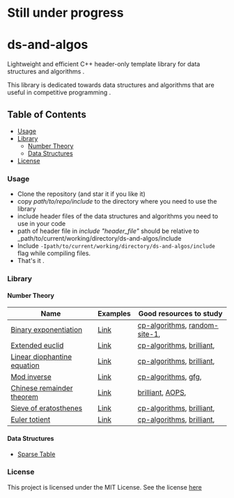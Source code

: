 # Still under progress
# ds-and-algos
Lightweight and efficient C++ header-only template library for data structures and algorithms .

This library is dedicated towards data structures and algorithms that are useful in competitive programming . 

## Table of Contents 
- [Usage](#usage)
- [Library](#library)
  - [Number Theory](#number-theory)
  - [Data Structures](#data-structures)
- [License](#license)

### Usage
- Clone the repository (and star it if you like it)
- copy _path/to/repo/include_ to the directory where you need to use the library 
- include header files of the data structures and algorithms you need to use in your code 
- path of header file in _include "header_file"_ should be relative to _path/to/current/working/directory/ds-and-algos/include
- Include `-Ipath/to/current/working/directory/ds-and-algos/include` flag while compiling files.
- That's it .
### Library

#### Number Theory
| Name                                                                                                  | Examples                                                             | Good resources to study                                                                                                                                                                |
| ----------------------------------------------------------------------------------------------------- | -------------------------------------------------------------------- | -------------------------------------------------------------------------------------------------------------------------------------------------------------------------------------  |
| [Binary exponentiation](include/dragon/number-theory/binary-exponentiation.hpp)                       | [Link](examples/number-theory/binary-exponentiation)                 | [cp-algorithms](https://cp-algorithms.com/algebra/binary-exp.html), [random-site-1](https://eli.thegreenplace.net/2009/03/21/efficient-integer-exponentiation-algorithms),             |
| [Extended euclid](include/dragon/number-theory/extended-euclid.hpp)                                   | [Link](examples/number-theory/extended-euclid)                       | [cp-algorithms](https://cp-algorithms.com/algebra/extended-euclid-algorithm.html), [brilliant](https://brilliant.org/wiki/extended-euclidean-algorithm/),                              |
| [Linear diophantine equation](include/dragon/number-theory/linera-diophantine-equation.hpp)           | [Link](examples/number-theory/linera-diophantine-equation)           | [cp-algorithms](https://cp-algorithms.com/algebra/linear-diophantine-equation.html), [brilliant](https://brilliant.org/wiki/linear-diophantine-equations-one-equation/),               |
| [Mod inverse](include/dragon/number-theory/mod-inverse.hpp)                                           | [Link](examples/number-theory/mod-inverse)                           | [cp-algorithms](https://cp-algorithms.com/algebra/module-inverse.html), [gfg](https://www.geeksforgeeks.org/multiplicative-inverse-under-modulo-m/),                                   |
| [Chinese remainder theorem](include/dragon/number-theory/chinese-remainder-theorem.hpp)               | [Link](examples/number-theory/chinese-remainder-theorem)             | [brilliant](https://brilliant.org/wiki/chinese-remainder-theorem/), [AOPS](https://artofproblemsolving.com/wiki/index.php/Chinese_Remainder_Theorem),                                  |
| [Sieve of eratosthenes](include/dragon/number-theory/sieve.hpp)                                       | [Link](examples/number-theory/sieve)                                 | [cp-algorithms](https://cp-algorithms.com/algebra/sieve-of-eratosthenes.html), [brilliant](https://brilliant.org/wiki/sieve-of-eratosthenes/),                                         |
| [Euler totient](include/dragon/number-theory/euler-totient.hpp)                                       | [Link](examples/number-theory/euler-totient)                         | [cp-algorithms](https://cp-algorithms.com/algebra/phi-function.html), [brilliant](https://brilliant.org/wiki/eulers-totient-function/),                                                |


#### Data Structures

- [Sparse Table](src/ds/sparse-table.hpp)

### License
This project is licensed under the MIT License. See the license [here](LICENSE)
